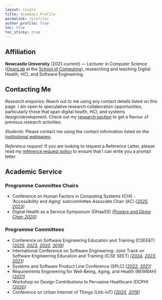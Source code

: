 ```yaml
---
layout: single
title: Academic Profile
permalink: /profile/
author_profile: true
toc: true
toc_sticky: true
---
```

<!-- markdownlint-disable MD033 -->

## <i class="fas fa-university fa-fw headingIcon" aria-hidden="true"></i>Affiliation

**Newcastle University** (2021-current) &mdash; Lecturer in Computer Science ([OpenLab](https://openlab.ncl.ac.uk/) at the [School of Computing](https://www.ncl.ac.uk/computing/)), researching and teaching Digital Health, HCI, and Software Engineering.

<!-- _[Previously at]_ **Lancaster University** (2014-2021) &mdash; Senior Research Associate in the [Centre on Digital Health and Quality of Life Technologies](https://staging-digitalhealthlancaster-xyz.stackstaging.com/), within the [School of Computing and Communications](https://www.lancaster.ac.uk/scc/). -->

## Contacting Me

_Research enquiries_: Reach out to me using any contact details listed on this page. I am open to speculative research collaboration opportunities, particularly those that span digital health, HCI, and systems design/development. Check out my [research section](/research/) to get a flavour of previous research activities.

_Students_: Please contact me using the contact information listed on the [institutional webpages](#affiliation).

_Reference request_: If you are looking to request a Reference Letter, please read my [reference request policy](/reference-request/) to ensure that I can write you a prompt letter.

## <i class="fas fa-users fa-fw headingIcon" aria-hidden="true"></i>Academic Service

### Programme Committee Chairs

- Conference on Human Factors in Computing Systems (CHI) - ‘Accessibility and Aging’ subcommittee Associate Chair (AC) _[[2025](https://chi2025.acm.org/subcommittees/selecting-a-subcommittee/#accessibility_and_aging), [2023](https://chi2023.acm.org/subcommittees/accessibility-and-aging/)]_
- Digital Health as a Service Symposium (DHaaSS) _[[Posters and Demo Chair 2020](https://conferences.computer.org/services/2020/symposia/dhaass.html)]_

### Programme Committees

- Conference on Software Engineering Education and Training (CSEE&T) _[[2025](https://conf.researchr.org/committee/icse-2025/cseet-2025-papers-program-committee), [2023](https://conf.researchr.org/committee/cseet-2023/program-committee), [2020](https://ase.in.tum.de/cseet2020/index.php/program-committee/), [2019](https://hicss.hawaii.edu/tracks-54/software-engineering-education/)]_
- International Conference on Software Engineering: Joint Track on Software Engineering Education and Training (ICSE SEET) _[[2024](https://conf.researchr.org/committee/icse-2024/icse-2024-joint-track-on-software-engineering-education-and-training-joint-track-on-software-engineering-education-and-training), [2023](https://conf.researchr.org/committee/icse-2023/icse-2023-joint-track-on-software-engineering-education-and-training-joint-track-on-software-engineering-education-and-training), [2021](https://conf.researchr.org/committee/icse-2021/icse-2021-software-engineering-in-education-and-training-program-committee)]_
- Systems and Software Product Line Conference (SPLC) _[[2022](http://2022.splc.net/committees/program-committees/), [2021](https://splc2021.net/committees/program-committees)]_
- Requirements Engineering for Well-Being, Aging, and Health (REWBAH) _[[2021](https://sites.google.com/view/rewbah2021)]_
- Workshop on Design Contributions to Pervasive Healthcare (DCPH) _[[2020](https://pervasivehealth.org/design-contributions-pervasive-healthcare-workshop/)]_
- Conference on Urban Internet of Things (Urb-IoT) _[[2020](https://urbaniot.eai-conferences.org/2020/technical-program-committee/), [2019](https://urbaniot2019.eai-conferences.org/29-2/)]_
